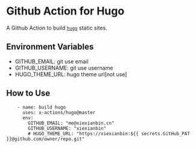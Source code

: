 # Github Action for Hugo

A Github Action to build [`hugo`](https://gohugo.io/) static sites.

## Environment Variables

- GITHUB_EMAIL: git use email
- GITHUB_USERNAME: git use username
- HUGO_THEME_URL: hugo theme url[not use]

## How to Use

```
    - name: build hugo
      uses: x-actions/hugo@master
      env:
        GITHUB_EMAIL: "me@xiexianbin.cn"
        GITHUB_USERNAME: "xiexianbin"
        # HUGO_THEME_URL: "https://xiexianbin:${{ secrets.GitHub_PAT }}@github.com/owner/repo.git"
```
